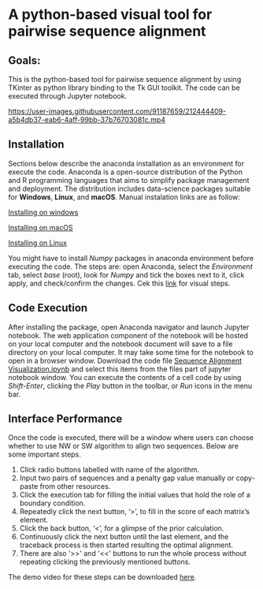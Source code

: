 # A python-based visual tool for pairwise sequence alignment

## Goals: 
This is the python-based tool for pairwise sequence alignment by using TKinter as python library binding to the Tk GUI toolkit. The code can be executed through Jupyter notebook.

https://user-images.githubusercontent.com/91187659/212444409-a5b4db37-eab6-4aff-99bb-37b76703081c.mp4

## Installation
Sections below describe the anaconda installation as an environment for execute the code. Anaconda is a open-source distribution of the Python and R programming languages that aims to simplify package management and deployment. The distribution includes data-science packages suitable for **Windows**, **Linux**, and **macOS**. Manual instalation links are as follow:

[Installing on windows](https://docs.anaconda.com/anaconda/install/windows/)

[Installing on macOS](https://docs.anaconda.com/anaconda/install/mac-os/)

[Installing on Linux](https://docs.anaconda.com/anaconda/install/linux/)

You might have to install *Numpy* packages in anaconda environment before executing the code. The steps are: open Anaconda, select the *Environment* tab, select *base* (root), look for *Numpy* and tick the boxes next to it, click apply, and check/confirm the changes. Cek this [link](https://www.youtube.com/watch?v=kOpW-CeHzJQ) for visual steps.

## Code Execution
After installing the package, open Anaconda navigator and launch Jupyter notebook. The web application component of the notebook will be hosted on your local computer and the notebook document will save to a file directory on your local computer. It may take some time for the notebook to open in a browser window. Download the code file [Sequence Alignment Visualization.ipynb](https://github.com/neo-ewha/bioinformatics-tools/blob/main/Sequence%20Alignment%20Visualization.ipynb) and select this items from the files part of jupyter notebook window. You can execute the contents of a cell code by using *Shift-Enter*, clicking the *Play* button in the toolbar, or *Run* icons in the menu bar.

## Interface Performance
Once the code is executed, there will be a window where users can choose whether to use NW or SW algorithm to align two sequences. Below are some important steps. 
1. Click radio buttons labelled with name of the algorithm.
2. Input two pairs of sequences and a penalty gap value manually or copy-paste from other resources.
3. Click the execution tab for filling the initial values that hold the role of a boundary condition.
4. Repeatedly click the next button, ‘>’, to fill in the score of each matrix’s element.
5. Click  the back button, ‘<’,  for a glimpse of the prior calculation.
6. Continuously click the next button until the last element, and the traceback process is then started resulting the optimal alignment.
7. There are also '>>' and '<<' buttons to run the whole process without repeating clicking the previously mentioned buttons.

The demo video for these steps can be downloaded [here](https://github.com/neo-ewha/bioinformatics-tools/blob/main/VideoDemo.mp4).
